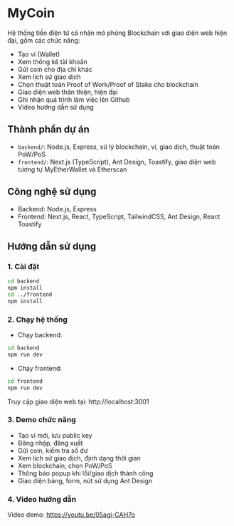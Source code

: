 # MyCoin

Hệ thống tiền điện tử cá nhân mô phỏng Blockchain với giao diện web hiện đại, gồm các chức năng:

- Tạo ví (Wallet)
- Xem thống kê tài khoản
- Gửi coin cho địa chỉ khác
- Xem lịch sử giao dịch
- Chọn thuật toán Proof of Work/Proof of Stake cho blockchain
- Giao diện web thân thiện, hiện đại
- Ghi nhận quá trình làm việc lên Github
- Video hướng dẫn sử dụng

## Thành phần dự án

- `backend/`: Node.js, Express, xử lý blockchain, ví, giao dịch, thuật toán PoW/PoS
- `frontend/`: Next.js (TypeScript), Ant Design, Toastify, giao diện web tương tự MyEtherWallet và Etherscan

## Công nghệ sử dụng

- Backend: Node.js, Express
- Frontend: Next.js, React, TypeScript, TailwindCSS, Ant Design, React Toastify

## Hướng dẫn sử dụng

### 1. Cài đặt

```bash
cd backend
npm install
cd ../frontend
npm install
```

### 2. Chạy hệ thống

- Chạy backend:
```bash
cd backend
npm run dev
```
- Chạy frontend:
```bash
cd frontend
npm run dev
```

Truy cập giao diện web tại: http://localhost:3001

### 3. Demo chức năng

- Tạo ví mới, lưu public key
- Đăng nhập, đăng xuất
- Gửi coin, kiểm tra số dư
- Xem lịch sử giao dịch, định dạng thời gian
- Xem blockchain, chọn PoW/PoS
- Thông báo popup khi lỗi/giao dịch thành công
- Giao diện bảng, form, nút sử dụng Ant Design

### 4. Video hướng dẫn

Video demo: https://youtu.be/05agi-CAH7o
